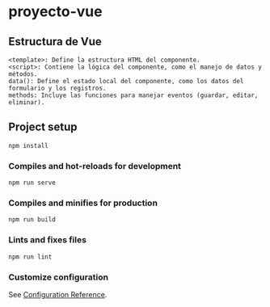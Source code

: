 # proyecto-vue
## Estructura de Vue
```
<template>: Define la estructura HTML del componente.
<script>: Contiene la lógica del componente, como el manejo de datos y métodos.
data(): Define el estado local del componente, como los datos del formulario y los registros.
methods: Incluye las funciones para manejar eventos (guardar, editar, eliminar).
```

## Project setup
```
npm install
```

### Compiles and hot-reloads for development
```
npm run serve
```

### Compiles and minifies for production
```
npm run build
```

### Lints and fixes files
```
npm run lint
```

### Customize configuration
See [Configuration Reference](https://cli.vuejs.org/config/).
